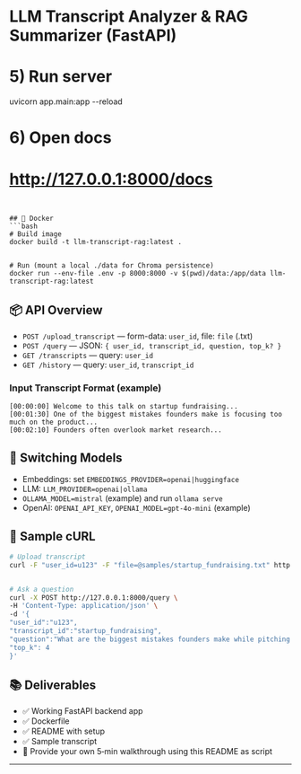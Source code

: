 # LLM Transcript Analyzer & RAG Summarizer (FastAPI)


# 5) Run server
uvicorn app.main:app --reload


# 6) Open docs
# http://127.0.0.1:8000/docs
```


## 🐳 Docker
```bash
# Build image
docker build -t llm-transcript-rag:latest .


# Run (mount a local ./data for Chroma persistence)
docker run --env-file .env -p 8000:8000 -v $(pwd)/data:/app/data llm-transcript-rag:latest
```


## 📦 API Overview
- `POST /upload_transcript` — form-data: `user_id`, file: `file` (.txt)
- `POST /query` — JSON: `{ user_id, transcript_id, question, top_k? }`
- `GET /transcripts` — query: `user_id`
- `GET /history` — query: `user_id`, `transcript_id`


### Input Transcript Format (example)
```
[00:00:00] Welcome to this talk on startup fundraising...
[00:01:30] One of the biggest mistakes founders make is focusing too much on the product...
[00:02:10] Founders often overlook market research...
```


## 🔧 Switching Models
- Embeddings: set `EMBEDDINGS_PROVIDER=openai|huggingface`
- LLM: `LLM_PROVIDER=openai|ollama`
- `OLLAMA_MODEL=mistral` (example) and run `ollama serve`
- OpenAI: `OPENAI_API_KEY`, `OPENAI_MODEL=gpt-4o-mini` (example)


## 🧪 Sample cURL
```bash
# Upload transcript
curl -F "user_id=u123" -F "file=@samples/startup_fundraising.txt" http://127.0.0.1:8000/upload_transcript


# Ask a question
curl -X POST http://127.0.0.1:8000/query \
-H 'Content-Type: application/json' \
-d '{
"user_id":"u123",
"transcript_id":"startup_fundraising",
"question":"What are the biggest mistakes founders make while pitching investors?",
"top_k": 4
}'
```


## 📚 Deliverables
- ✅ Working FastAPI backend app
- ✅ Dockerfile
- ✅ README with setup
- ✅ Sample transcript
- 🎥 Provide your own 5‑min walkthrough using this README as script


---